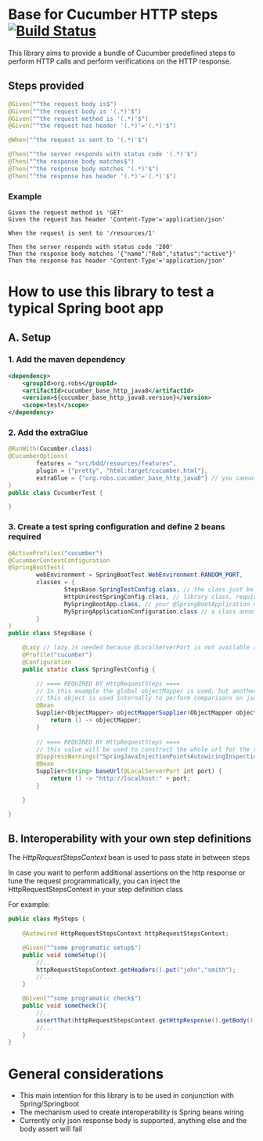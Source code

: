 # Base for Cucumber HTTP steps [![Build Status](https://travis-ci.org/brobert83/cucumber_base_http_java8.svg?branch=master)](https://travis-ci.org/brobert83/cucumber_base_http_java8)

This library aims to provide a bundle of Cucumber predefined steps to perform HTTP calls and perform verifications on the HTTP response.

## Steps provided
```java
@Given("^the request body is$")
@Given("^the request body is '(.*)'$")
@Given("^the request method is '(.*)'$")
@Given("^the request has header '(.*)'='(.*)'$")

@When("^the request is sent to '(.*)'$")

@Then("^the server responds with status code '(.*)'$")
@Then("^the response body matches$")
@Then("^the response body matches '(.*)'$")
@Then("^the response has header '(.*)'='(.*)'$")
```

### Example
```gherkin
Given the request method is 'GET'
Given the request has header 'Content-Type'='application/json'

When the request is sent to '/resources/1'

Then the server responds with status code '200'
Then the response body matches '{"name":"Rob","status":"active"}'
Then the response has header 'Content-Type'='application/json'
```

# How to use this library to test a typical Spring boot app

## A. Setup

### 1. Add the maven dependency
```xml
<dependency>
    <groupId>org.robs</groupId>
    <artifactId>cucumber_base_http_java8</artifactId>
    <version>${cucumber_base_http_java8.version}</version>
    <scope>test</scope>
</dependency>     
```
### 2. Add the extraGlue
```java
@RunWith(Cucumber.class)
@CucumberOptions(
        features = "src/bdd/resources/features",
        plugin = {"pretty", "html:target/cucumber.html"},
        extraGlue = {"org.robs.cucumber_base_http_java8"} // you cannot have both glue and extraGlue, be carefull with this
)
public class CucumberTest {

}
```

### 3. Create a test spring configuration and define 2 beans required

```java
@ActiveProfiles("cucumber")
@CucumberContextConfiguration
@SpringBootTest(
        webEnvironment = SpringBootTest.WebEnvironment.RANDOM_PORT,
        classes = {
                StepsBase.SpringTestConfig.class, // the class just below
                HttpUnirestSpringConfig.class, // library class, required
                MySpringBootApp.class, // your @SpringBootApplication class
                MySpringApplicationConfiguration.class // a class annotated with @Configuration
        }
)
public class StepsBase {

    @Lazy // lazy is needed because @LocalServerPort is not available at context creation time, take a little while for the servlet container to be up
    @Profile("cucumber")
    @Configuration
    public static class SpringTestConfig {

        // ==== REQUIRED BY HttpRequestSteps ====
        // In this example the global objectMapper is used, but another object mapper can be created here with different properties if needed
        // this object is used internally to perform comparisons on json body strings
        @Bean
        Supplier<ObjectMapper> objectMapperSupplier(ObjectMapper objectMapper) {
            return () -> objectMapper;
        }
        
        // ==== REQUIRED BY HttpRequestSteps ====
        // this value will be used to construct the whole url for the requests 
        @SuppressWarnings("SpringJavaInjectionPointsAutowiringInspection")
        @Bean
        Supplier<String> baseUrl(@LocalServerPort int port) {
            return () -> "http://localhost:" + port;
        }

    }

}
```

## B. Interoperability with your own step definitions

The *HttpRequestStepsContext* bean is used to pass state in between steps

In case you want to perform additional assertions on the http response or tune the request programmatically, you can inject the HttpRequestStepsContext in your step definition class

For example:
```java
public class MySteps {
    
    @Autowired HttpRequestStepsContext httpRequestStepsContext;

    @Given("^some programatic setup$")
    public void someSetup(){
        //..
        httpRequestStepsContext.getHeaders().put("john","smith");
        //...
    }

    @Given("^some programatic check$")
    public void someCheck(){
        //..
        assertThat(httpRequestStepsContext.getHttpResponse().getBody()).contains("apples");
        //...
    }
}
```

# General considerations

- This main intention for this library is to be used in conjunction with Spring/Springboot
- The mechanism used to create interoperability is Spring beans wiring
- Currently only json response body is supported, anything else and the body assert will fail